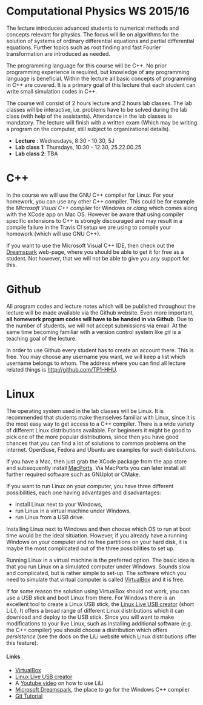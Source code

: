 # Computational Physics WS 2015/16

The lecture introduces advanced students to numerical methods and concepts relevant for physics. The focus will lie on algorithms for the solution of systems of ordinary differential equations and partial differential equations. Further topics such as root finding and fast Fourier transformation are introduced as needed.

The programming language for this course will be C++. No prior programming experience is required, but knowledge of any programming language is beneficial. Within the lecture all basic concepts of programming in C++ are covered. It is a primary goal of this lecture that each student can write small simulation codes in C++.

The course will consist of 2 hours lecture and 2 hours lab classes. The lab classes will be interactive, i.e. problems have to be solved during the lab class (with help of the assistants). Attendance in the lab classes is mandatory. The lecture will finish with a written exam (Which may be writing a program on the computer, still subject to organizational details).

* __Lecture__ : Wednesdays, 8:30 - 10:30, 5J
* __Lab class 1__: Thursdays, 10:30 - 12:30, 25.22.00.25
* __Lab class 2__: TBA  

# C++

In the course we will use the GNU C++ compiler for Linux. For your homework, you can use any other C++ compiler. This could be for example the *Microsoft Visual C++ compiler* for Windows or *clang* which comes along with the XCode app on Mac OS. However be aware that using compiler specific extensions to C++ is strongly discouraged and may result in a compile failure in the Travis CI setup we are using to compile your homework (which will use GNU C++).

If you want to use the Microsoft Visual C++ IDE, then check out the [Dreamspark](http://www.dreamspark.com/) web-page, where you should be able to get it for free as a student. Not however, that we will not be able to give you any support for this.

# Github

All program codes and lecture notes which will be published throughout the lecture will be made available via the Github website. Even more important,
**all homework program codes will have to be handed in via Github**.  Due to the number of students, we will not accept submissions via email. At the same time becoming familiar with a version control system like *git* is a teaching goal of the lecture.

In order to use Github every student has to create an account there. This is free. You may choose any username you want, we will keep a list which username belongs to whom. The address where you can find all lecture related things is http://github.com/TP1-HHU.

# Linux

The operating system used in the lab classes will be Linux. It is recommended that students make themselves familiar with Linux, since it is the most easy way to get access to a C++ compiler. There is a wide variety of different Linux distributions available. For beginners it might be good to pick one of the more popular distributions, since then you have good chances that you can find a lot of solutions to common problems on the internet. OpenSuse, Fedora and Ubuntu are examples for such distributions.

If you have a Mac, then just grab the XCode package from the app store and subsequently install [MacPorts](https://www.macports.org/). Via MacPorts you can later install all further required software such as GNUplot or CMake.

If you want to run Linux on your computer, you have three different possibilities, each one having advantages and disadvantages:
- install Linux next to your Windows,
- run Linux in a virtual machine under Windows,
- run Linux from a USB drive.

Installing Linux next to Windows and then choose which OS to run at boot time would be the ideal situation. However, if you already have a running Windows on your computer and no free partitions on your hard disk, it is maybe the most complicated out of the three possibilities to set up.

Running Linux in a virtual machine is the preferred option. The basic idea is that you run Linux on a simulated computer under Windows. Sounds slow and complicated, but is rather simple to set-up. The software which you need to simulate that virtual computer is called [VirtualBox](https://www.virtualbox.org) and it is free.

If for some reason the solution using VirtualBox should not work, you can use a USB stick and boot Linux from there. For Windows there is an excellent tool to create a Linux USB stick, the [Linux Live USB creator](http://www.linuxliveusb.com) (short LiLi). It offers a broad range of different Linux distributions which it can download and deploy to the USB stick. Since you will want to make modifications to your live Linux, such as installing additional software (e.g. the C++ compiler) you should choose a distribution which offers *persistence* (see the docs on the LiLi website which Linux distributions offer this feature).

#### Links
- [VirtualBox](https://www.virtualbox.org)
- [Linux Live USB creator](http://www.linuxliveusb.com)
- A [Youtube video](https://www.youtube.com/watch?v=yYMLSpBdRec) on how to use LiLi
- [Microsoft Dreamspark](http://www.dreamspark.com/), the place to go for the Windows C++ compiler
- [Git Tutorial](https://www.atlassian.com/git/)
